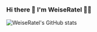 ### Hi there 👋 I'm WeiseRatel 👨‍💻

![WeiseRatel's GitHub stats](https://github-readme-stats.vercel.app/api?username=weiseratel&show_icons=true&theme=default)

<!--
**weiseratel/weiseratel** is a ✨ _special_ ✨ repository because its `README.md` (this file) appears on your GitHub profile.

Here are some ideas to get you started:

- 🔭 I’m currently working on ...
- 🌱 I’m currently learning ...
- 👯 I’m looking to collaborate on ...
- 🤔 I’m looking for help with ...
- 💬 Ask me about ...
- 📫 How to reach me: ...
- 😄 Pronouns: ...
- ⚡ Fun fact: ...
-->
